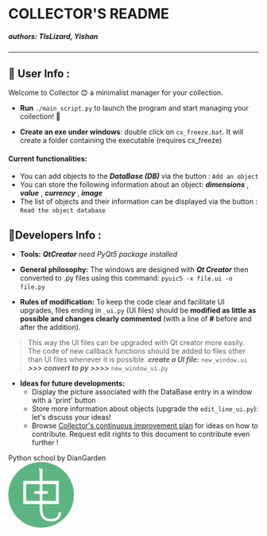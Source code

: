 # COLLECTOR'S README
##### *authors: TlsLizard, Yishan*
***
## **:loudspeaker: User Info :**
  
Welcome to Collector :blush:  a minimalist manager for your collection.  
* **Run**  `./main_script.py`  to launch the program and start managing your collection! :punch:

* **Create an exe under windows**:
double click on `cx_freeze.bat`. It will create a folder containing the executable (requires cx_freeze)

#### Current functionalities:
  - You can add objects to the ***DataBase (DB)*** via the button : ```Add an object```
  - You can store the following information  about an object:  ***dimensions*** , ***value*** , ***currency*** , ***image***
  - The list of objects and their information can be displayed via the button : ```Read the object database```

## **:ledger:Developers Info :**

* **Tools:**  ***QtCreator***
_need PyQt5 package installed_

* **General philosophy:** The windows are designed with ***Qt Creator*** then converted to .py files using this command: `pyuic5 -x file.ui -o file.py`

* **Rules of modification:** To keep the code clear and facilitate UI upgrades, files ending in `_ui.py` (UI files) should be **modified as little as possible and changes clearly commented** (with a line of **#** before and after the addition). 
>This way the UI files can be upgraded with Qt creator more easily. The code of new callback functions should be added to files other than UI files whenever it is possible.
***create a UI file:*** `new_window.ui`  ***>>> convert to py >>>>*** `new_window_ui.py`

* **Ideas for future developments:**
  * Display the picture associated with the DataBase entry in a window with a 'print' button
  * Store more information about objects (upgrade the `edit_line_ui.py`): let's discuss your ideas!
  * Browse [Collector's continuous improvement plan](https://docs.google.com/spreadsheets/d/1C8u6lvReYK2EKYNKb6sXuTvEO1Q9m0ytoQSeTaUkn2k/edit?usp=sharing) for ideas on how to contribute. Request edit rights to this document to contribute even further !



Python school by DianGarden  
  ![DianGarden](/Diangarden.png)
